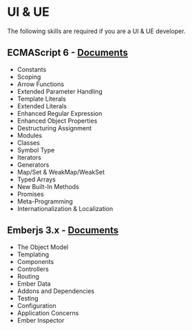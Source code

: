 # UI & UE

The following skills are required if you are a UI & UE developer.

## ECMAScript 6 - [Documents](http://es6-features.org)

- Constants
- Scoping
- Arrow Functions
- Extended Parameter Handling
- Template Literals
- Extended Literals
- Enhanced Regular Expression
- Enhanced Object Properties
- Destructuring Assignment
- Modules
- Classes
- Symbol Type
- Iterators
- Generators
- Map/Set & WeakMap/WeakSet
- Typed Arrays
- New Built-In Methods
- Promises
- Meta-Programming
- Internationalization & Localization

## Emberjs 3.x - [Documents](https://guides.emberjs.com/)

- The Object Model
- Templating
- Components
- Controllers
- Routing
- Ember Data
- Addons and Dependencies
- Testing
- Configuration
- Application Concerns
- Ember Inspector